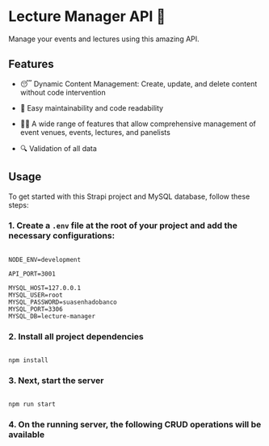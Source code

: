# Lecture Manager API :microphone:

Manage your events and lectures using this amazing API.

## Features

- :sleeping: Dynamic Content Management: Create, update, and delete content without code intervention

- :broom: Easy maintainability and code readability

- :teacher: A wide range of features that allow comprehensive management of event venues, events, lectures, and panelists

- :mag: Validation of all data

## Usage

To get started with this Strapi project and MySQL database, follow these steps:

### 1. Create a `.env` file at the root of your project and add the necessary configurations:

```shell

NODE_ENV=development

API_PORT=3001

MYSQL_HOST=127.0.0.1
MYSQL_USER=root
MYSQL_PASSWORD=suasenhadobanco
MYSQL_PORT=3306
MYSQL_DB=lecture-manager

```

### 2. Install all project dependencies

```shell

npm install

```

### 3. Next, start the server

```shell

npm run start

```

### 4. On the running server, the following CRUD operations will be available
